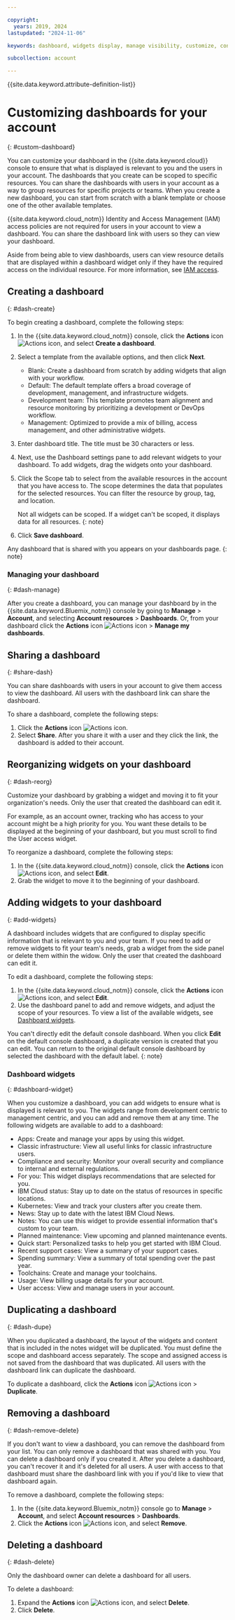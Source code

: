 ```yaml
---

copyright:
  years: 2019, 2024
lastupdated: "2024-11-06"

keywords: dashboard, widgets display, manage visibility, customize, console, dashboard templates 

subcollection: account

---
```


{{site.data.keyword.attribute-definition-list}}

# Customizing dashboards for your account
{: #custom-dashboard}

You can customize your dashboard in the {{site.data.keyword.cloud}} console to ensure that what is displayed is relevant to you and the users in your account. The dashboards that you create can be scoped to specific resources. You can share the dashboards with users in your account as a way to group resources for specific projects or teams. When you create a new dashboard, you can start from scratch with a blank template or choose one of the other available templates.

{{site.data.keyword.cloud_notm}} Identity and Access Management (IAM) access policies are not required for users in your account to view a dashboard. You can share the dashboard link with users so they can view your dashboard.

Aside from being able to view dashboards, users can view resource details that are displayed within a dashboard widget only if they have the required access on the individual resource. For more information, see [IAM access](/docs/account?topic=account-userroles).

## Creating a dashboard
{: #dash-create}

To begin creating a dashboard, complete the following steps:  

1. In the {{site.data.keyword.cloud_notm}} console, click the **Actions** icon ![Actions icon](../icons/action-menu-icon.svg "Actions"), and select **Create a dashboard**. 
2. Select a template from the available options, and then click **Next**. 
   * Blank: Create a dashboard from scratch by adding widgets that align with your workflow.
   * Default: The default template offers a broad coverage of development, management, and infrastructure widgets.
   * Development team: This template promotes team alignment and resource monitoring by prioritizing a development or DevOps workflow.
   * Management: Optimized to provide a mix of billing, access management, and other administrative widgets.
3. Enter dashboard title. The title must be 30 characters or less. 
4. Next, use the Dashboard settings pane to add relevant widgets to your dashboard. To add widgets, drag the widgets onto your dashboard. 
5. Click the Scope tab to select from the available resources in the account that you have access to. The scope determines the data that populates for the selected resources. You can filter the resource by group, tag, and location.
 
   Not all widgets can be scoped. If a widget can't be scoped, it displays data for all resources. 
   {: note}

6. Click **Save dashboard**. 

Any dashboard that is shared with you appears on your dashboards page. 
{: note}

### Managing your dashboard
{: #dash-manage}

After you create a dashboard, you can manage your dashboard by in the {{site.data.keyword.Bluemix_notm}} console by going to **Manage** > **Account**, and selecting **Account resources** > **Dashboards**. Or, from your dashboard click the **Actions** icon ![Actions icon](../icons/action-menu-icon.svg "Actions") > **Manage my dashboards**.

## Sharing a dashboard
{: #share-dash}

You can share dashboards with users in your account to give them access to view the dashboard. All users with the dashboard link can share the dashboard.

To share a dashboard, complete the following steps:

1. Click the **Actions** icon ![Actions icon](../icons/action-menu-icon.svg "Actions"). 
1. Select **Share**. After you share it with a user and they click the link, the dashboard is added to their account.

## Reorganizing widgets on your dashboard
{: #dash-reorg}

Customize your dashboard by grabbing a widget and moving it to fit your organization's needs. Only the user that created the dashboard can edit it.

For example, as an account owner, tracking who has access to your account might be a high priority for you. You want these details to be displayed at the beginning of your dashboard, but you must scroll to find the User access widget.

To reorganize a dashboard, complete the following steps:
1. In the {{site.data.keyword.cloud_notm}} console, click the **Actions** icon ![Actions icon](../icons/action-menu-icon.svg "Actions"), and select **Edit**.
1. Grab the widget to move it to the beginning of your dashboard.

## Adding widgets to your dashboard
{: #add-widgets}

A dashboard includes widgets that are configured to display specific information that is relevant to you and your team. If you need to add or remove widgets to fit your team's needs, grab a widget from the side panel or delete them within the widow. Only the user that created the dashboard can edit it.

To edit a dashboard, complete the following steps:
1. In the {{site.data.keyword.cloud_notm}} console, click the **Actions** icon ![Actions icon](../icons/action-menu-icon.svg "Actions"), and select **Edit**.
1. Use the dashboard panel to add and remove widgets, and adjust the scope of your resources. To view a list of the available widgets, see [Dashboard widgets](/account?topic=account-add-widgets#dashboard-widget).

You can't directly edit the default console dashboard. When you click **Edit** on the default console dashboard, a duplicate version is created that you can edit. You can return to the original default console dashboard by selected the dashboard with the default label.
{: note}

### Dashboard widgets
{: #dashboard-widget}

When you customize a dashboard, you can add widgets to ensure what is displayed is relevant to you. The widgets range from development centric to management centric, and you can add and remove them at any time. The following widgets are available to add to a dashboard:

* Apps: Create and manage your apps by using this widget.
* Classic infrastructure: View all useful links for classic infrastructure users.
* Compliance and security: Monitor your overall security and compliance to internal and external regulations.
* For you: This widget displays recommendations that are selected for you.
* IBM Cloud status: Stay up to date on the status of resources in specific locations.
* Kubernetes: View and track your clusters after you create them.
* News: Stay up to date with the latest IBM Cloud News.
* Notes: You can use this widget to provide essential information that's custom to your team.
* Planned maintenance: View upcoming and planned maintenance events.
* Quick start: Personalized tasks to help you get started with IBM Cloud.
* Recent support cases: View a summary of your support cases.
* Spending summary: View a summary of total spending over the past year.
* Toolchains: Create and manage your toolchains.
* Usage: View billing usage details for your account.
* User access: View and manage users in your account.

## Duplicating a dashboard
{: #dash-dupe}

When you duplicated a dashboard, the layout of the widgets and content that is included in the notes widget will be duplicated. You must define the scope and dashboard access separately. The scope and assigned access is not saved from the dashboard that was duplicated. All users with the dashboard link can duplicate the dashboard.

To duplicate a dashboard, click the **Actions** icon ![Actions icon](../icons/action-menu-icon.svg "Actions") > **Duplicate**.

## Removing a dashboard 
{: #dash-remove-delete}

If you don't want to view a dashboard, you can remove the dashboard from your list. You can only remove a dashboard that was shared with you. You can delete a dashboard only if you created it. After you delete a dashboard, you can't recover it and it's deleted for all users. A user with access to that dashboard must share the dashboard link with you if you'd like to view that dashboard again.

To remove a dashboard, complete the following steps:

1. In the {{site.data.keyword.Bluemix_notm}} console go to **Manage** > **Account**, and select **Account resources** > **Dashboards**.
2. Click the **Actions** icon ![Actions icon](../icons/action-menu-icon.svg "Actions"), and select **Remove**. 

## Deleting a dashboard
{: #dash-delete}

Only the dashboard owner can delete a dashboard for all users.

To delete a dashboard: 
1. Expand the **Actions** icon ![Actions icon](../icons/action-menu-icon.svg "Actions"), and select **Delete**.
2. Click **Delete**.

